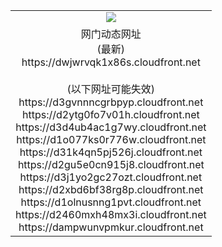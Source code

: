 ﻿<table>
  <tr></tr>
  <tr><td colspan=2 align=center><img src="https://dwjwrvqk1x86s.cloudfront.net/Up/oGate.jpg" /></td></tr>
  <tr><td colspan=2 align=center>网门动态网址<br/>(最新)
<br>https://dwjwrvqk1x86s.cloudfront.net
<br/><br/>(以下网址可能失效)
<br>https://d3gvnnncgrbpyp.cloudfront.net
<br>https://d2ytg0fo7v01h.cloudfront.net
<br>https://d3d4ub4ac1g7wy.cloudfront.net
<br>https://d1o077ks0r776w.cloudfront.net
<br>https://d31k4qn5pj526j.cloudfront.net
<br>https://d2gu5e0cn915j8.cloudfront.net
<br>https://d3j1yo2gc27ozt.cloudfront.net
<br>https://d2xbd6bf38rg8p.cloudfront.net
<br>https://d1olnusnng1pvt.cloudfront.net
<br>https://d2460mxh48mx3i.cloudfront.net
<br>https://dampwunvpmkur.cloudfront.net
    </td>
  </tr>
</table>
